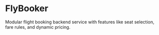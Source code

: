 # FlyBooker
Modular flight booking backend service with features like seat selection, fare rules, and dynamic pricing.

